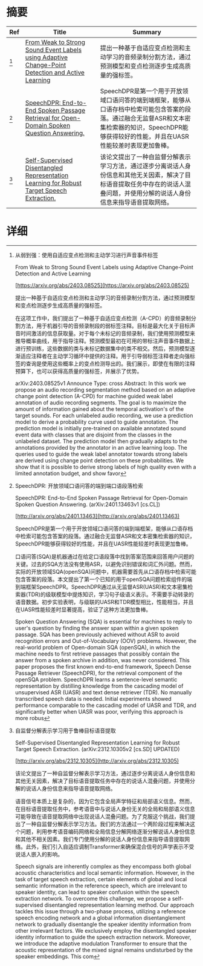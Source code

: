 # 摘要

| Ref | Title | Summary |
| --- | --- | --- |
| [^1] | [From Weak to Strong Sound Event Labels using Adaptive Change-Point Detection and Active Learning](https://arxiv.org/abs/2403.08525) | 提出一种基于自适应变点检测和主动学习的音频录制分割方法，通过预测模型和变点检测逐步生成高质量的强标签。 |
| [^2] | [SpeechDPR: End-to-End Spoken Passage Retrieval for Open-Domain Spoken Question Answering.](http://arxiv.org/abs/2401.13463) | SpeechDPR是第一个用于开放领域口语问答的端到端框架，能够从口语存档中检索可能包含答案的段落。通过融合无监督ASR和文本密集检索器的知识，SpeechDPR能够获得较好的性能，并且在UASR性能较差时表现更加鲁棒。 |
| [^3] | [Self-Supervised Disentangled Representation Learning for Robust Target Speech Extraction.](http://arxiv.org/abs/2312.10305) | 该论文提出了一种自监督分解表示学习方法，通过逐步分离说话人身份信息和其他无关因素，解决了目标语音提取任务中存在的说话人混叠问题，并使用分解的说话人身份信息来指导语音提取网络。 |

# 详细

[^1]: 从弱到强：使用自适应变点检测和主动学习进行声音事件标签

    From Weak to Strong Sound Event Labels using Adaptive Change-Point Detection and Active Learning

    [https://arxiv.org/abs/2403.08525](https://arxiv.org/abs/2403.08525)

    提出一种基于自适应变点检测和主动学习的音频录制分割方法，通过预测模型和变点检测逐步生成高质量的强标签。

    

    在这项工作中，我们提出了一种基于自适应变点检测（A-CPD）的音频录制分割方法，用于机器引导的音频录制段的弱标签注释。目标是最大化关于目标声音时间激活的信息获取量。对于每个未标记的音频录制，我们使用预测模型来推导概率曲线，用于指导注释。预测模型最初在可用的带标注声音事件数据上进行预训练，这些数据的类与未标记数据集中的类不相交。然后，预测模型逐渐适应注释者在主动学习循环中提供的注释。用于引导弱标签注释者走向强标签的查询是使用这些概率上的变点检测导出的。我们展示，即使在有限的注释预算下，也可以获得高质量的强标签，并展示了优势。

    arXiv:2403.08525v1 Announce Type: cross  Abstract: In this work we propose an audio recording segmentation method based on an adaptive change point detection (A-CPD) for machine guided weak label annotation of audio recording segments. The goal is to maximize the amount of information gained about the temporal activation's of the target sounds. For each unlabeled audio recording, we use a prediction model to derive a probability curve used to guide annotation. The prediction model is initially pre-trained on available annotated sound event data with classes that are disjoint from the classes in the unlabeled dataset. The prediction model then gradually adapts to the annotations provided by the annotator in an active learning loop. The queries used to guide the weak label annotator towards strong labels are derived using change point detection on these probabilities. We show that it is possible to derive strong labels of high quality even with a limited annotation budget, and show favor
    
[^2]: SpeechDPR: 开放领域口语问答的端到端口语段落检索

    SpeechDPR: End-to-End Spoken Passage Retrieval for Open-Domain Spoken Question Answering. (arXiv:2401.13463v1 [cs.CL])

    [http://arxiv.org/abs/2401.13463](http://arxiv.org/abs/2401.13463)

    SpeechDPR是第一个用于开放领域口语问答的端到端框架，能够从口语存档中检索可能包含答案的段落。通过融合无监督ASR和文本密集检索器的知识，SpeechDPR能够获得较好的性能，并且在UASR性能较差时表现更加鲁棒。

    

    口语问答(SQA)是机器通过在给定口语段落中找到答案范围来回答用户问题的关键。过去的SQA方法没有使用ASR，以避免识别错误和词汇外问题。然而，实际的开放领域SQA(openSQA)问题中，机器需要首先从口语存档中检索可能包含答案的段落。本文提出了第一个已知的用于openSQA问题检索组件的端到端框架SpeechDPR。SpeechDPR通过从无监督ASR(UASR)和文本密集检索器(TDR)的级联模型中提炼知识，学习句子级语义表示。不需要手动转录的语音数据。初步实验表明，与级联的UASR和TDR模型相比，性能相当，并且在UASR性能较差时显著提高，验证了这种方法更加鲁棒。

    Spoken Question Answering (SQA) is essential for machines to reply to user's question by finding the answer span within a given spoken passage. SQA has been previously achieved without ASR to avoid recognition errors and Out-of-Vocabulary (OOV) problems. However, the real-world problem of Open-domain SQA (openSQA), in which the machine needs to first retrieve passages that possibly contain the answer from a spoken archive in addition, was never considered. This paper proposes the first known end-to-end framework, Speech Dense Passage Retriever (SpeechDPR), for the retrieval component of the openSQA problem. SpeechDPR learns a sentence-level semantic representation by distilling knowledge from the cascading model of unsupervised ASR (UASR) and text dense retriever (TDR). No manually transcribed speech data is needed. Initial experiments showed performance comparable to the cascading model of UASR and TDR, and significantly better when UASR was poor, verifying this approach is more robus
    
[^3]: 自监督分解表示学习用于鲁棒目标语音提取

    Self-Supervised Disentangled Representation Learning for Robust Target Speech Extraction. (arXiv:2312.10305v2 [cs.SD] UPDATED)

    [http://arxiv.org/abs/2312.10305](http://arxiv.org/abs/2312.10305)

    该论文提出了一种自监督分解表示学习方法，通过逐步分离说话人身份信息和其他无关因素，解决了目标语音提取任务中存在的说话人混叠问题，并使用分解的说话人身份信息来指导语音提取网络。

    

    语音信号本质上是复杂的，因为它包含全局声学特征和局部语义信息。然而，在目标语音提取任务中，参考语音中与说话人身份无关的全局和局部语义信息可能导致在语音提取网络中出现说话人混叠问题。为了克服这个挑战，我们提出了一种自监督分解表示学习方法。我们的方法通过一个两阶段过程来解决这个问题，利用参考语音编码网络和全局信息分解网络逐渐分解说话人身份信息和其他不相关因素。我们专门使用分解的说话人身份信息来指导语音提取网络。此外，我们引入自适应调制Transformer来确保混合信号的声学表示不受说话人嵌入的影响。

    Speech signals are inherently complex as they encompass both global acoustic characteristics and local semantic information. However, in the task of target speech extraction, certain elements of global and local semantic information in the reference speech, which are irrelevant to speaker identity, can lead to speaker confusion within the speech extraction network. To overcome this challenge, we propose a self-supervised disentangled representation learning method. Our approach tackles this issue through a two-phase process, utilizing a reference speech encoding network and a global information disentanglement network to gradually disentangle the speaker identity information from other irrelevant factors. We exclusively employ the disentangled speaker identity information to guide the speech extraction network. Moreover, we introduce the adaptive modulation Transformer to ensure that the acoustic representation of the mixed signal remains undisturbed by the speaker embeddings. This com
    

